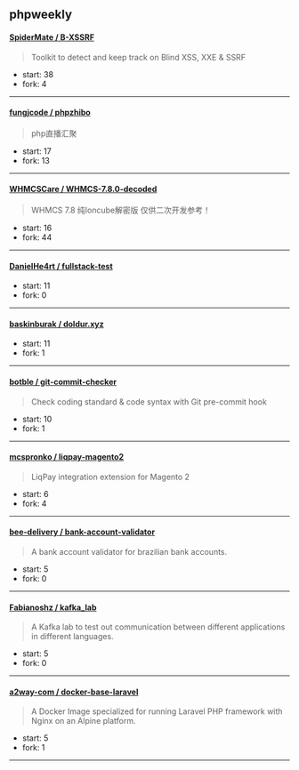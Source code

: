 ## phpweekly

#### [SpiderMate / B-XSSRF](https://github.com/SpiderMate/B-XSSRF)

> Toolkit to detect and keep track on Blind XSS, XXE & SSRF

+ start: 38
+ fork: 4

----


#### [fungjcode / phpzhibo](https://github.com/fungjcode/phpzhibo)

> php直播汇聚

+ start: 17
+ fork: 13

----


#### [WHMCSCare / WHMCS-7.8.0-decoded](https://github.com/WHMCSCare/WHMCS-7.8.0-decoded)

> WHMCS 7.8 纯Ioncube解密版 仅供二次开发参考！

+ start: 16
+ fork: 44

----


#### [DanielHe4rt / fullstack-test](https://github.com/DanielHe4rt/fullstack-test)

> 

+ start: 11
+ fork: 0

----


#### [baskinburak / doldur.xyz](https://github.com/baskinburak/doldur.xyz)

> 

+ start: 11
+ fork: 1

----


#### [botble / git-commit-checker](https://github.com/botble/git-commit-checker)

> Check coding standard & code syntax with Git pre-commit hook

+ start: 10
+ fork: 1

----


#### [mcspronko / liqpay-magento2](https://github.com/mcspronko/liqpay-magento2)

> LiqPay integration extension for Magento 2

+ start: 6
+ fork: 4

----


#### [bee-delivery / bank-account-validator](https://github.com/bee-delivery/bank-account-validator)

> A bank account validator for brazilian bank accounts.

+ start: 5
+ fork: 0

----


#### [Fabianoshz / kafka_lab](https://github.com/Fabianoshz/kafka_lab)

> A Kafka lab to test out communication between different applications in different languages.

+ start: 5
+ fork: 0

----


#### [a2way-com / docker-base-laravel](https://github.com/a2way-com/docker-base-laravel)

> A Docker Image specialized for running Laravel PHP framework with Nginx on an Alpine platform.

+ start: 5
+ fork: 1

----

